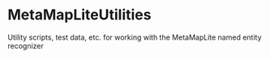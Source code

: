 # MetaMapLiteUtilities
Utility scripts, test data, etc. for working with the MetaMapLite named entity recognizer
